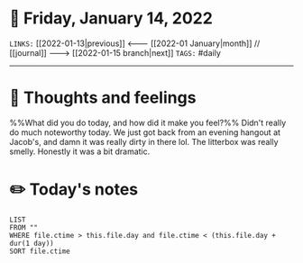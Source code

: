 # 📅 Friday, January 14, 2022
`LINKS:` [[2022-01-13|previous]] <--- [[2022-01 January|month]] // [[journal]] ---> [[2022-01-15 branch|next]] 
`TAGS:` #daily

---
# 💭 Thoughts and feelings
%%What did you do today, and how did it make you feel?%%
Didn't really do much noteworthy today. We just got back from an evening hangout at Jacob's, and damn it was really dirty in there lol. The litterbox was really smelly. Honestly it was a bit dramatic. 

# ✏️ Today's notes
```dataview
LIST 
FROM ""
WHERE file.ctime > this.file.day and file.ctime < (this.file.day + dur(1 day))
SORT file.ctime
```

